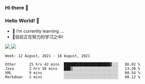 ### Hi there 👋
### Hello World! 🙌

- 🌱 I’m currently learning ...
- 📖目前正在努力的学习之中!

<a href="https://github.com/anuraghazra/github-readme-stats">
  <img src="https://github-readme-stats.vercel.app/api?username=keyboardWithDream&show_icons=true&repo=github-readme-stats" />
</a>
<a href="https://github.com/anuraghazra/convoychat">
  <img src="https://github-readme-stats.vercel.app/api/top-langs/?username=keyboardWithDream&layout=compact&repo=convoychat" />
</a>



<!--START_SECTION:waka-->
```text
Week: 12 August, 2021 - 18 August, 2021

Other      25 hrs 42 mins  █████████████████████▓░░░   86.02 % 
Java       3 hrs 58 mins   ███▒░░░░░░░░░░░░░░░░░░░░░   13.30 % 
XML        9 mins          ░░░░░░░░░░░░░░░░░░░░░░░░░   00.54 % 
Markdown   2 mins          ░░░░░░░░░░░░░░░░░░░░░░░░░   00.12 % 
```
<!--END_SECTION:waka-->
